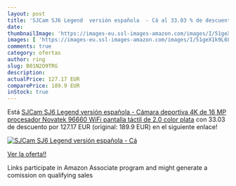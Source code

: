 ```yaml
---
layout: post
title: 'SJCam SJ6 Legend  versión española  - Cá al 33.03 % de descuento'
date: 
thumbnailImage: 'https://images-eu.ssl-images-amazon.com/images/I/51geX1k9L6L._SL200_.jpg'
images: [ 'https://images-eu.ssl-images-amazon.com/images/I/51geX1k9L6L._SL200_.jpg' ]
comments: true
category: ofertas
author: ring
slug: B01N2O9TRG
description:
actualPrice: 127.17 EUR
comparePrice: 189.9 EUR
inStock: true
---
```


Está [SJCam SJ6 Legend  versión española  - Cámara deportiva 4K de 16 MP  procesador Novatek 96660  WiFi  pantalla táctil de 2.0    color plata](https://www.amazon.es/dp/B01N2O9TRG/?tag=tolees-21) con 33.03 de descuento por 127.17 EUR (original: 189.9 EUR) en el siguiente enlace!

[![SJCam SJ6 Legend  versión española  - Cá](https://images-eu.ssl-images-amazon.com/images/I/51geX1k9L6L._SL200_.jpg)](https://www.amazon.es/dp/B01N2O9TRG/?tag=tolees-21)

[Ver la oferta!!](https://www.amazon.es/dp/B01N2O9TRG/?tag=tolees-21)

Links participate in Amazon Associate program and might generate a comission on qualifying sales


